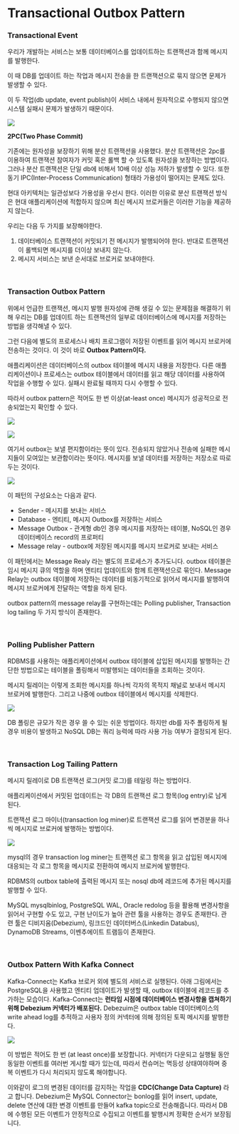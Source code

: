 # Transactional Outbox Pattern

### Transactional Event

우리가 개발하는 서비스는 보통 데이터베이스를 업데이트하는 트랜잭션과 함께 메시지를 발행한다.

이 때 DB를 업데이트 하는 작업과 메시지 전송을 한 트랜잭션으로 묶지 않으면 문제가 발생할 수 있다.

이 두 작업(db update, event publish)이 서비스 내에서 원자적으로 수행되지 않으면 시스템 실패시 문제가 발생하기 때문이다.

![](https://velog.velcdn.com/images/eastperson/post/d068766f-1f11-451a-83d8-fc4a7187d8b4/image.png)

**2PC(Two Phase Commit)**

기존에는 원자성을 보장하기 위해 분산 트랜잭션을 사용했다. 분산 트랜잭션은 2pc를 이용하여 트랜잭션 참여자가 커밋 혹은 롤백 할 수 있도록 원자성을 보장하는 방법이다. 그러나 분산 트랜잭션은 단일 db에 비해서 10배 이상 성능 저하가 발생할 수 있다. 또한 동기 IPC(Inter-Process Communication) 형태라 가용성이 떨어지는 문제도 있다.

현대 아키텍처는 일관성보다 가용성을 우선시 한다. 이러한 이유로 분산 트랜잭션 방식은 현대 애플리케이션에 적합하지 않으며 최신 메시지 브로커들은 이러한 기능을 제공하지 않는다.

우리는 다음 두 가지를 보장해야한다.
1. 데이터베이스 트랜잭션이 커밋되기 전 메시지가 발행되어야 한다. 반대로 트랜잭션이 롤백되면 메시지를 더이상 보내지 않는다.
2. 메시지 서비스는 보낸 순서대로 브로커로 보내야한다.

<br>

### Transaction Outbox Pattern

위에서 언급한 트랜잭션, 메시지 발행 원자성에 관해 생길 수 있는 문제점을 해결하기 위해 우리는 DB를 업데이트 하는 트랜잭션의 일부로 데이터베이스에 메시지를 저장하는 방법을 생각해낼 수 있다.

그런 다음에 별도의 프로세스나 배치 프로그램이 저장된 이벤트를 읽어 메시지 브로커에 전송하는 것이다. 이 것이 바로 **Outbox Pattern이다.**

애플리케이션은 데이터베이스의 outbox 테이블에 메시지 내용을 저장한다. 다른 애플리케이션이나 프로세스는 outbox 테이블에서 데이터를 읽고 해당 데이터를 사용하여 작업을 수행할 수 있다. 실패시 완료될 때까지 다시 수행할 수 있다.

따라서 outbox pattern은 적어도 한 번 이상(at-least once) 메시지가 성공적으로 전송되었는지 확인할 수 있다.

![](https://velog.velcdn.com/images/eastperson/post/c67e25eb-6f91-467e-a31e-6b3e3108b4d8/image.png)

![](https://velog.velcdn.com/images/eastperson/post/3ff5b14d-f0bf-4dce-bcb3-e8d8c14eddfe/image.png)

여기서 outbox는 보낼 편지함이라는 뜻이 있다. 전송되지 않았거나 전송에 실패한 메시지들이 모여있는 보관함이라는 뜻이다. 메시지를 보낼 데이터를 저장하는 저장소로 따로 두는 것이다. 

![](https://velog.velcdn.com/images/eastperson/post/8315f545-08a9-4aec-8739-1f95a2cf2a76/image.png)

이 패턴의 구성요소는 다음과 같다.
- Sender - 메시지를 보내는 서비스
- Database - 엔티티, 메시지 Outbox를 저장하는 서비스
- Message Outbox - 관계형 db인 경우 메시지를 저장하는 테이블, NoSQL인 경우 데이터베이스 record의 프로퍼티
- Message relay - outbox에 저장된 메시지를 메시지 브로커로 보내는 서비스

이 패턴에서는 Message Realy 라는 별도의 프로세스가 추가도니다. outbox 테이블은 임시 메시지 큐의 역할을 하며 엔티티 업데이트와 함께 트랜잭션으로 묶인다. Message Relay는 outbox 테이블에 저장하는 데이터를 비동기적으로 읽어서 메시지를 발행하여 메시지 브로커에게 전달하는 역할을 하게 된다. 

outbox pattern의 message relay를 구현하는데는 Polling publisher, Transaction log tailing 두 가지 방식이 존재한다.

<br>

### Polling Publisher Pattern

RDBMS를 사용하는 애플리케이션에서 outbox 테이블에 삽입된 메시지를 발행하는 간단한 방법으로는 테이블을 폴링해서 미발행되는 데이터들을 조회하는 것이다.

메시지 릴레이는 이렇게 조회한 메시지를 하나씩 각자의 목적지 채널로 보내서 메시지 브로커에 발행한다. 그리고 나중에 outbox 테이블에서 메시지를 삭제한다.

![](https://velog.velcdn.com/images/eastperson/post/e4787feb-f33b-460e-9b76-b8a688197c44/image.png)

DB 폴링은 규모가 작은 경우 쓸 수 있는 쉬운 방법이다. 하지만 db를 자주 폴링하게 될 경우 비용이 발생하고 NoSQL DB는 쿼리 능력에 따라 사용 가능 여부가 결정되게 된다.

<br>

### Transaction Log Tailing Pattern

메시지 릴레이로 DB 트랜잭션 로그(커밋 로그)를 테일링 하는 방법이다.

애플리케이션에서 커밋된 업데이트는 각 DB의 트랜잭션 로그 항목(log entry)로 남게 된다.

트랜잭션 로그 마이너(transaction log miner)로 트랜잭션 로그를 읽어 변경분을 하나씩 메시지로 브로커에 발행하는 방법이다.

![](https://velog.velcdn.com/images/eastperson/post/e7044be2-03cb-444b-a5b8-7870bbef4863/image.png)

mysql의 경우 transaction log miner는 트랜잭션 로그 항목을 읽고 삽입된 메시지에 대응되는 각 로그 항목을 메시지로 전환하여 메시지 브로커에 발행한다.

RDBMS의 outbox table에 출력된 메시지 또는 nosql db에 레코드에 추가된 메시지를 발행할 수 있다.

MySQL mysqlbinlog, PostgreSQL WAL, Oracle redolog 등을 활용해 변경사항을 읽어서 구현할 수도 있고, 구현 난이도가 높아 관련 툴을 사용하는 경우도 존재한다. 관련 툴은 디비지움(Debezium), 링크드인 데이터버스(Linkedin Databus), DynamoDB Streams, 이벤추에이트 트램등이 존재한다.

<br>

### Outbox Pattern With Kafka Connect

Kafka-Connect는 Kafka 브로커 외에 별도의 서비스로 실행된다. 아래 그림에서는 PostgreSQL을 사용했고 엔티티 업데이트가 발생할 때, outbox 테이블에 레코드를 추가하는 모습이다. Kafka-Connect는 **런타임 시점에 데이터베이스 변경사항을 캡쳐하기 위해 Debezium 커넥터가 배포된다.**  Debezuim은 outbox table 데이터베이스의 write ahead log를 추적하고 사용자 정의 커넥터에 의해 정의된 토픽 메시지를 발행한다.

![](https://velog.velcdn.com/images/eastperson/post/aa7d325f-7888-459d-bb0f-23e4a1b86b8c/image.png)

이 방법은 적어도 한 번 (at least once)를 보장합니다. 커넥터가 다운되고 실행될 동안 동일한 이벤트를 여러번 게시할 때가 있는데, 따라서 컨슈머는 멱등성 상태여야하며 중복 이벤트가 다시 처리되지 않도록 해야합니다.

이와같이 로그의 변경된 데이터를 감지하는 작업을 **CDC(Change Data Capture)** 라고 합니다. Debezium은 MySQL Connector는 bonlog를 읽어 insert, update, delete 연산에 대한 변경 이벤트를 만들어 kafka topic으로 전송해줍니다. 따라서 DB에 수행된 모든 이벤트가 안정적으로 수집되고 이벤트를 발행시켜 정확한 순서가 보장됩니다.

